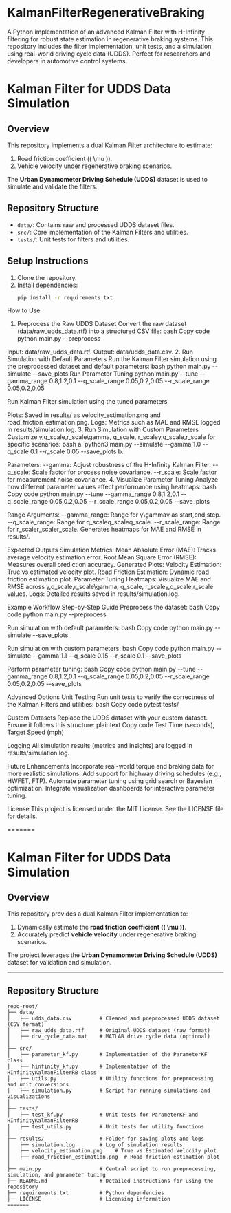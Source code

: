 # KalmanFilterRegenerativeBraking
A Python implementation of an advanced Kalman Filter with H-Infinity filtering for robust state estimation in regenerative braking systems. This repository includes the filter implementation, unit tests, and a simulation using real-world driving cycle data (UDDS). Perfect for researchers and developers in automotive control systems.

# Kalman Filter for UDDS Data Simulation

## Overview
This repository implements a dual Kalman Filter architecture to estimate:
1. Road friction coefficient (\( \mu \)).
2. Vehicle velocity under regenerative braking scenarios.

The **Urban Dynamometer Driving Schedule (UDDS)** dataset is used to simulate and validate the filters.

## Repository Structure
- `data/`: Contains raw and processed UDDS dataset files.
- `src/`: Core implementation of the Kalman Filters and utilities.
- `tests/`: Unit tests for filters and utilities.

## Setup Instructions
1. Clone the repository.
2. Install dependencies:
   ```bash
   pip install -r requirements.txt

How to Use
1. Preprocess the Raw UDDS Dataset
Convert the raw dataset (data/raw_udds_data.rtf) into a structured CSV file:
bash
Copy code
python main.py --preprocess

Input: data/raw_udds_data.rtf.
Output: data/udds_data.csv.
2. Run Simulation with Default Parameters
Run the Kalman Filter simulation using the preprocessed dataset and default parameters:
bash
python main.py --simulate --save_plots
Run Parameter Tuning
python main.py --tune --gamma_range 0.8,1.2,0.1 --q_scale_range 0.05,0.2,0.05 --r_scale_range 0.05,0.2,0.05

Run Kalman Filter simulation using the tuned parameters


Plots: Saved in results/ as velocity_estimation.png and road_friction_estimation.png.
Logs: Metrics such as MAE and RMSE logged in results/simulation.log.
3. Run Simulation with Custom Parameters
Customize γ,q_scale,r_scale\gamma, q\_scale, r\_scaleγ,q_scale,r_scale for specific scenarios:
bash
a. python3 main.py --simulate --gamma 1.0 --q_scale 0.1 --r_scale 0.05 --save_plots
b. 

Parameters:
--gamma: Adjust robustness of the H-Infinity Kalman Filter.
--q_scale: Scale factor for process noise covariance.
--r_scale: Scale factor for measurement noise covariance.
4. Visualize Parameter Tuning
Analyze how different parameter values affect performance using heatmaps:
bash
Copy code
python main.py --tune --gamma_range 0.8,1.2,0.1 --q_scale_range 0.05,0.2,0.05 --r_scale_range 0.05,0.2,0.05 --save_plots

Range Arguments:
--gamma_range: Range for γ\gammaγ as start,end,step.
--q_scale_range: Range for q_scaleq\_scaleq_scale.
--r_scale_range: Range for r_scaler\_scaler_scale.
Generates heatmaps for MAE and RMSE in results/.

Expected Outputs
Simulation Metrics:
Mean Absolute Error (MAE): Tracks average velocity estimation error.
Root Mean Square Error (RMSE): Measures overall prediction accuracy.
Generated Plots:
Velocity Estimation:
True vs estimated velocity plot.
Road Friction Estimation:
Dynamic road friction estimation plot.
Parameter Tuning Heatmaps:
Visualize MAE and RMSE across γ,q_scale,r_scale\gamma, q\_scale, r\_scaleγ,q_scale,r_scale values.
Logs:
Detailed results saved in results/simulation.log.

Example Workflow
Step-by-Step Guide
Preprocess the dataset:
bash
Copy code
python main.py --preprocess


Run simulation with default parameters:
bash
Copy code
python main.py --simulate --save_plots


Run simulation with custom parameters:
bash
Copy code
python main.py --simulate --gamma 1.1 --q_scale 0.15 --r_scale 0.1 --save_plots


Perform parameter tuning:
bash
Copy code
python main.py --tune --gamma_range 0.8,1.2,0.1 --q_scale_range 0.05,0.2,0.05 --r_scale_range 0.05,0.2,0.05 --save_plots



Advanced Options
Unit Testing
Run unit tests to verify the correctness of the Kalman Filters and utilities:
bash
Copy code
pytest tests/

Custom Datasets
Replace the UDDS dataset with your custom dataset. Ensure it follows this structure:
plaintext
Copy code
Test Time (seconds), Target Speed (mph)

Logging
All simulation results (metrics and insights) are logged in results/simulation.log.

Future Enhancements
Incorporate real-world torque and braking data for more realistic simulations.
Add support for highway driving schedules (e.g., HWFET, FTP).
Automate parameter tuning using grid search or Bayesian optimization.
Integrate visualization dashboards for interactive parameter tuning.

License
This project is licensed under the MIT License. See the LICENSE file for details.


=======
# **Kalman Filter for UDDS Data Simulation**

## **Overview**
This repository provides a dual Kalman Filter implementation to:
1. Dynamically estimate the **road friction coefficient (\( \mu \))**.
2. Accurately predict **vehicle velocity** under regenerative braking scenarios.

The project leverages the **Urban Dynamometer Driving Schedule (UDDS)** dataset for validation and simulation.

---

## **Repository Structure**
```plaintext
repo-root/
├── data/
│   ├── udds_data.csv         # Cleaned and preprocessed UDDS dataset (CSV format)
│   ├── raw_udds_data.rtf     # Original UDDS dataset (raw format)
│   ├── drv_cycle_data.mat    # MATLAB drive cycle data (optional)
│
├── src/
│   ├── parameter_kf.py       # Implementation of the ParameterKF class
│   ├── hinfinity_kf.py       # Implementation of the HInfinityKalmanFilterRB class
│   ├── utils.py              # Utility functions for preprocessing and unit conversions
│   ├── simulation.py         # Script for running simulations and visualizations
│
├── tests/
│   ├── test_kf.py            # Unit tests for ParameterKF and HInfinityKalmanFilterRB
│   ├── test_utils.py         # Unit tests for utility functions
│
├── results/                  # Folder for saving plots and logs
│   ├── simulation.log        # Log of simulation results
│   ├── velocity_estimation.png    # True vs Estimated Velocity plot
│   ├── road_friction_estimation.png  # Road friction estimation plot
│
├── main.py                   # Central script to run preprocessing, simulation, and parameter tuning
├── README.md                 # Detailed instructions for using the repository
├── requirements.txt          # Python dependencies
├── LICENSE                   # Licensing information
=======

